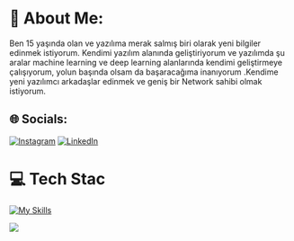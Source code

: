 # 💫 About Me:
Ben 15 yaşında olan ve yazılıma merak salmış biri olarak yeni bilgiler edinmek istiyorum. Kendimi yazılım alanında geliştiriyorum ve yazılımda şu aralar machine learning ve deep learning alanlarında kendimi geliştirmeye çalışıyorum, yolun başında olsam da başaracağıma inanıyorum .Kendime yeni yazılımcı arkadaşlar edinmek ve geniş bir Network sahibi olmak istiyorum.


## 🌐 Socials:
[![Instagram](https://img.shields.io/badge/Instagram-%23E4405F.svg?logo=Instagram&logoColor=white)](https://instagram.com/yusa_gulgor)
[![LinkedIn](https://img.shields.io/badge/LinkedIn-%230077B5.svg?logo=linkedin&logoColor=white)](https://linkedin.com/in/yüşa-mervan-gülgör-9685a323b/)
# 💻 Tech Stac

[![My Skills](https://skillicons.dev/icons?i=java,python,flask,javascript,nodejs,express,mongodb,react,ts,angular,&perline=10)](https://skillicons.dev)




![](https://github-readme-stats.vercel.app/api/top-langs/?username=yusagulgor&theme=default&hide_border=true&include_all_commits=true&count_private=true&layout=compact)
